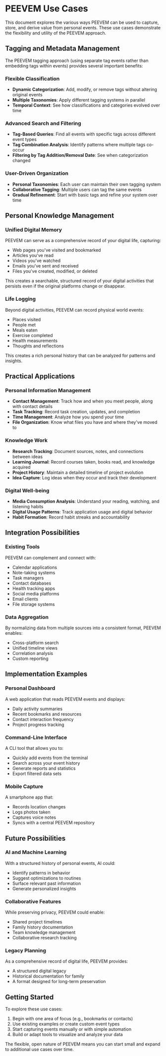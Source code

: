 # PEEVEM Use Cases

This document explores the various ways PEEVEM can be used to capture, store, and derive value from personal events. These use cases demonstrate the flexibility and utility of the PEEVEM approach.

## Tagging and Metadata Management

The PEEVEM tagging approach (using separate tag events rather than embedding tags within events) provides several important benefits:

### Flexible Classification

- **Dynamic Categorization**: Add, modify, or remove tags without altering original events
- **Multiple Taxonomies**: Apply different tagging systems in parallel
- **Temporal Context**: See how classifications and categories evolved over time

### Advanced Search and Filtering

- **Tag-Based Queries**: Find all events with specific tags across different event types
- **Tag Combination Analysis**: Identify patterns where multiple tags co-occur
- **Filtering by Tag Addition/Removal Date**: See when categorization changed

### User-Driven Organization

- **Personal Taxonomies**: Each user can maintain their own tagging system
- **Collaborative Tagging**: Multiple users can tag the same events
- **Gradual Refinement**: Start with basic tags and refine your system over time

## Personal Knowledge Management

### Unified Digital Memory

PEEVEM can serve as a comprehensive record of your digital life, capturing:

- Web pages you've visited and bookmarked
- Articles you've read
- Videos you've watched
- Emails you've sent and received
- Files you've created, modified, or deleted

This creates a searchable, structured record of your digital activities that persists even if the original platforms change or disappear.

### Life Logging

Beyond digital activities, PEEVEM can record physical world events:

- Places visited
- People met
- Meals eaten
- Exercise completed
- Health measurements
- Thoughts and reflections

This creates a rich personal history that can be analyzed for patterns and insights.

## Practical Applications

### Personal Information Management

- **Contact Management**: Track how and when you meet people, along with contact details
- **Task Tracking**: Record task creation, updates, and completion
- **Time Management**: Analyze how you spend your time
- **File Organization**: Know what files you have and where they've moved to

### Knowledge Work

- **Research Tracking**: Document sources, notes, and connections between ideas
- **Learning Journal**: Record courses taken, books read, and knowledge acquired
- **Project History**: Maintain a detailed timeline of project evolution
- **Idea Capture**: Log ideas when they occur and track their development

### Digital Well-being

- **Media Consumption Analysis**: Understand your reading, watching, and listening habits
- **Digital Usage Patterns**: Track application usage and digital behavior
- **Habit Formation**: Record habit streaks and accountability

## Integration Possibilities

### Existing Tools

PEEVEM can complement and connect with:

- Calendar applications
- Note-taking systems
- Task managers
- Contact databases
- Health tracking apps
- Social media platforms
- Email clients
- File storage systems

### Data Aggregation

By normalizing data from multiple sources into a consistent format, PEEVEM enables:

- Cross-platform search
- Unified timeline views
- Correlation analysis
- Custom reporting

## Implementation Examples

### Personal Dashboard

A web application that reads PEEVEM events and displays:

- Daily activity summaries
- Recent bookmarks and resources
- Contact interaction frequency
- Project progress tracking

### Command-Line Interface

A CLI tool that allows you to:

- Quickly add events from the terminal
- Search across your event history
- Generate reports and statistics
- Export filtered data sets

### Mobile Capture

A smartphone app that:

- Records location changes
- Logs photos taken
- Captures voice notes
- Syncs with a central PEEVEM repository

## Future Possibilities

### AI and Machine Learning

With a structured history of personal events, AI could:

- Identify patterns in behavior
- Suggest optimizations to routines
- Surface relevant past information
- Generate personalized insights

### Collaborative Features

While preserving privacy, PEEVEM could enable:

- Shared project timelines
- Family history documentation
- Team knowledge management
- Collaborative research tracking

### Legacy Planning

As a comprehensive record of digital life, PEEVEM provides:

- A structured digital legacy
- Historical documentation for family
- A format designed for long-term preservation

## Getting Started

To explore these use cases:

1. Begin with one area of focus (e.g., bookmarks or contacts)
2. Use existing examples or create custom event types
3. Start capturing events manually or with simple automation
4. Build or adapt tools to visualize and analyze your data

The flexible, open nature of PEEVEM means you can start small and expand to additional use cases over time.

